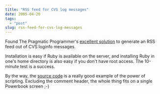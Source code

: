 ```yaml
---
title: "RSS feed for CVS log messages"
date: 2005-04-20
tags: 
  - "post"
slug: rss-feed-for-cvs-log-messages
---
```


Found The Pragmatic Programmer's [excellent solution](http://www.pragmaticautomation.com/cgi-bin/pragauto.cgi/Monitor/Loginfo2Rss.rdoc) to generate an RSS feed out of CVS loginfo messages.

Installation is easy if Ruby is available on the server, and installing Ruby in one's home directory is also easy if you don't have root access. The 10-minute test is a success.

By the way, the [source code](http://pragmaticprogrammer.com/downloads/commit2rss/commit2rss.rb.txt) is a really good example of the power of scripting. Excluding the comment header, the whole thing fits on a single Powerbook screen ;-)
